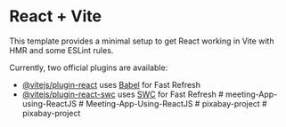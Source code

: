 # React + Vite

This template provides a minimal setup to get React working in Vite with HMR and some ESLint rules.

Currently, two official plugins are available:

- [@vitejs/plugin-react](https://github.com/vitejs/vite-plugin-react/blob/main/packages/plugin-react/README.md) uses [Babel](https://babeljs.io/) for Fast Refresh
- [@vitejs/plugin-react-swc](https://github.com/vitejs/vite-plugin-react-swc) uses [SWC](https://swc.rs/) for Fast Refresh
#   m e e t i n g - A p p - u s i n g - R e a c t J S 
 
 #   M e e t i n g - A p p - U s i n g - R e a c t J S 
 
 #   p i x a b a y - p r o j e c t 
 
 #   p i x a b a y - p r o j e c t 

 
 

